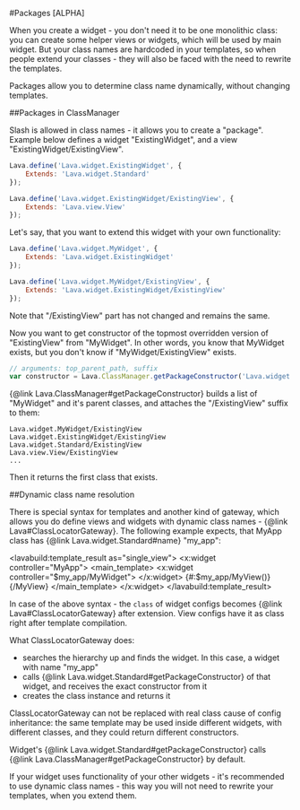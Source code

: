 #Packages [ALPHA]

When you create a widget - you don't need it to be one monolithic class:
you can create some helper views or widgets, which will be used by main widget.
But your class names are hardcoded in your templates, so when people extend your classes - 
they will also be faced with the need to rewrite the templates. 

Packages allow you to determine class name dynamically, without changing templates.

##Packages in ClassManager

Slash is allowed in class names - it allows you to create a "package".
Example below defines a widget "ExistingWidget", and a view "ExistingWidget/ExistingView".

```javascript
Lava.define('Lava.widget.ExistingWidget', {
	Extends: 'Lava.widget.Standard'
});

Lava.define('Lava.widget.ExistingWidget/ExistingView', {
	Extends: 'Lava.view.View'
});
```

Let's say, that you want to extend this widget with your own functionality:

```javascript
Lava.define('Lava.widget.MyWidget', {
	Extends: 'Lava.widget.ExistingWidget'
});

Lava.define('Lava.widget.MyWidget/ExistingView', {
	Extends: 'Lava.widget.ExistingWidget/ExistingView'
});
```

Note that "/ExistingView" part has not changed and remains the same.

Now you want to get constructor of the topmost overridden version of "ExistingView" from "MyWidget". 
In other words, you know that MyWidget exists, but you don't know if "MyWidget/ExistingView" exists.

```javascript
// arguments: top_parent_path, suffix
var constructor = Lava.ClassManager.getPackageConstructor('Lava.widget.MyWidget', '/ExistingView');
```

{@link Lava.ClassManager#getPackageConstructor} builds a list of "MyWidget" and it's parent classes,
and attaches the "/ExistingView" suffix to them:

```text
Lava.widget.MyWidget/ExistingView
Lava.widget.ExistingWidget/ExistingView
Lava.widget.Standard/ExistingView
Lava.view.View/ExistingView
... 
```

Then it returns the first class that exists. 

##Dynamic class name resolution

There is special syntax for templates and another kind of gateway, 
which allows you do define views and widgets with dynamic class names - {@link Lava#ClassLocatorGateway}. 
The following example expects, that MyApp class has {@link Lava.widget.Standard#name} <str>"my_app"</str>:

<lavabuild:template_result as="single_view">
<x:widget controller="MyApp">
	<main_template>
		<x:widget controller="$my_app/MyWidget">
		</x:widget>
		{#:$my_app/MyView()}
		{/MyView}
	</main_template>
</x:widget>
</lavabuild:template_result>

In case of the above syntax - the `class` of widget configs becomes {@link Lava#ClassLocatorGateway} after extension.
View configs have it as class right after template compilation.

What ClassLocatorGateway does:
- searches the hierarchy up and finds the widget. In this case, a widget with name <str>"my_app"</str>
- calls {@link Lava.widget.Standard#getPackageConstructor} of that widget, and receives the exact constructor from it
- creates the class instance and returns it

ClassLocatorGateway can not be replaced with real class cause of config inheritance: 
the same template may be used inside different widgets, with different classes, 
and they could return different constructors.

Widget's {@link Lava.widget.Standard#getPackageConstructor} calls {@link Lava.ClassManager#getPackageConstructor} by default.

If your widget uses functionality of your other widgets - it's recommended to use dynamic class names - 
this way you will not need to rewrite your templates, when you extend them.
